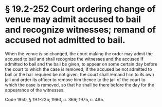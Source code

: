 # § 19.2-252 Court ordering change of venue may admit accused to bail and recognize witnesses; remand of accused not admitted to bail.

<p>When the venue is so changed, the court making the order may admit the accused to bail and shall recognize the witnesses and the accused if admitted to bail and the bail be given, to appear on some certain day before the court to which the case is removed; if the accused be not admitted to bail or the bail required be not given, the court shall remand him to its own jail and order its officer to remove him thence to the jail of the court to which the case is removed, so that he shall be there before the day for the appearance of the witnesses.</p><p>Code 1950, § 19.1-225; 1960, c. 366; 1975, c. 495.</p>